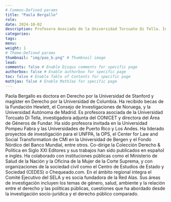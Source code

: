 ```yaml
---
# Common-Defined params
title: "Paola Bergallo"
role: 
date: 2024-10-02
description: Profesora Asociada de la Universidad Torcuato Di Tella. Investigadora adjunta del CONICET. 
categories:
tags:
menu: 
weight: 1
# Theme-Defined params
thumbnail: "img/pao_b.png" # Thumbnail image
lead: 
comments: false # Enable Disqus comments for specific page
authorbox: false # Enable authorbox for specific page
toc: false # Enable Table of Contents for specific page
mathjax: false # Enable MathJax for specific page
---
```


Paola Bergallo es doctora en Derecho por la Universidad de Stanford y magíster en Derecho por la Universidad de Columbia. Ha recibido becas de la Fundación Hewlett, el Consejo de Investigaciones de Noruega, y la Universidad Autónoma de Madrid. Es profesora asociada de la Universidad Torcuato Di Tella, investigadora adjunta del CONICET y directora del Área de Géneros de Fundar. Ha sido profesora invitada en la Universidad Pompeu Fabra y las Universidades de Puerto Rico y Los Andes. Ha liderado proyectos de investigación para el UNFPA, la OPS, el Center for Law and Social Transformation de CMI en la Universidad de Bergen y el Fondo Nórdico del Banco Mundial, entre otros. Co-dirige la Colección Derecho & Política en Siglo XXI Editores y sus trabajos han sido publicados en español e inglés. Ha colaborado con instituciones públicas como el Ministerio de Salud de la Nación y la Oficina de la Mujer de la Corte Suprema, y con organizaciones de la sociedad civil como el Centro de Estudios de Estado y Sociedad (CEDES) o Chequeado.com. En el ámbito regional integra el Comité Ejecutivo del SELA y es socia fundadora de la Red Alas. Sus áreas de investigación incluyen los temas de género, salud, ambiente y la relación entre el derecho y las políticas públicas, cuestiones que ha abordado desde la investigación socio-jurídica y el derecho público comparado. 